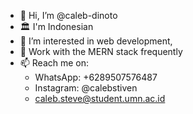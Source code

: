 - 👋 Hi, I’m @caleb-dinoto
- 🏛 I'm Indonesian
- 👀 I’m interested in web development,
- 🌱 Work with the MERN stack frequently
- 📫 Reach me on:
  - WhatsApp: +6289507576487
  - Instagram: @calebstiven
  - caleb.steve@student.umn.ac.id
